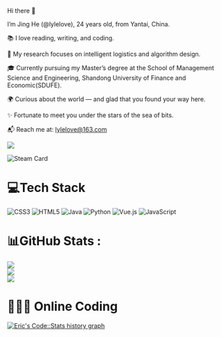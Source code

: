 Hi there 👋

I’m Jing He (@lylelove), 24 years old, from Yantai, China.

📚 I love reading, writing, and coding.

🔎 My research focuses on intelligent logistics and algorithm design.

🎓 Currently pursuing my Master’s degree at the School of Management Science and Engineering, Shandong University of Finance and Economic(SDUFE).

🌍 Curious about the world — and glad that you found your way here.

✨ Fortunate to meet you under the stars of the sea of bits.

📬 Reach me at: lylelove@163.com

![](http://github-profile-summary-cards.vercel.app/api/cards/profile-details?username=lylelove&theme=solarized_dark)

![Steam Card](https://card.yuy1n.io/card/76561198998904509/gradient1,badge,group,bg-game,badges,games,screenshots)

# 💻Tech Stack
![CSS3](https://img.shields.io/badge/css3-%231572B6.svg?style=for-the-badge&logo=css3&logoColor=white) ![HTML5](https://img.shields.io/badge/html5-%23E34F26.svg?style=for-the-badge&logo=html5&logoColor=white) ![Java](https://img.shields.io/badge/java-%23ED8B00.svg?style=for-the-badge&logo=java&logoColor=white) ![Python](https://img.shields.io/badge/python-3670A0?style=for-the-badge&logo=python&logoColor=ffdd54) ![Vue.js](https://img.shields.io/badge/vuejs-%2335495e.svg?style=for-the-badge&logo=vuedotjs&logoColor=%234FC08D) ![JavaScript](https://img.shields.io/badge/javascript-%23323330.svg?style=for-the-badge&logo=javascript&logoColor=%23F7DF1E)
# 📊GitHub Stats :
![](https://github-readme-stats.vercel.app/api?username=lylelove&theme=dark&hide_border=true&include_all_commits=true&count_private=false)<br/>
![](https://github-readme-streak-stats.herokuapp.com/?user=lylelove&theme=dark&hide_border=true)<br/>
![](https://github-readme-stats.vercel.app/api/top-langs/?username=lylelove&theme=dark&hide_border=true&include_all_commits=true&count_private=false&layout=compact)
# 👨🏼‍💻 Online Coding
<a href="https://codestats.net/users/lylelove" target="_blank">
  <img src='https://codestats-readme.wegfan.cn/history-graph/lylelove?width=850&height=300&timezone=08:00&history_days=15&max_languages=12&language_colors=["3e4053","f15854","5da5da","faa43a","60bd68","f17cb0","b2912f","00897b","b276b2","ffc0cb","cddc39","7e57c2","bdbdbd"]' alt="Eric's Code::Stats history graph" />
</a>
